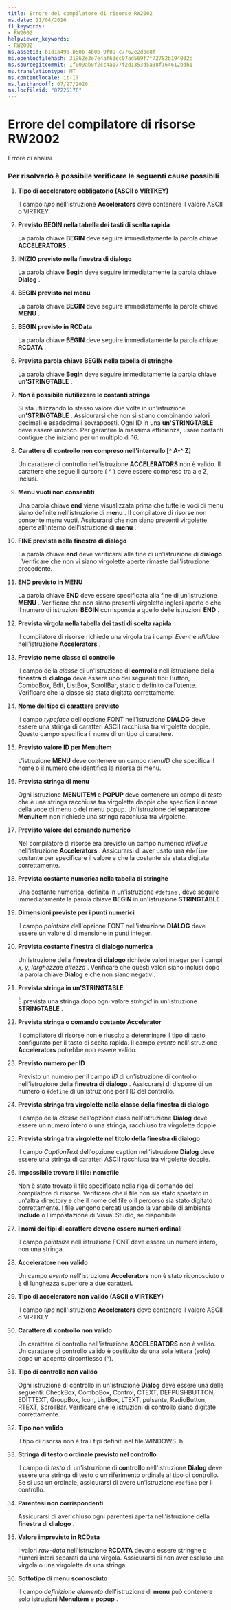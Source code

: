 ```yaml
---
title: Errore del compilatore di risorse RW2002
ms.date: 11/04/2016
f1_keywords:
- RW2002
helpviewer_keywords:
- RW2002
ms.assetid: b1d1a49b-b50b-4b0b-9f09-c7762e2dbe8f
ms.openlocfilehash: 31962e3e7e4af63ec07ad569f7f72782b194032c
ms.sourcegitcommit: 1f009ab0f2cc4a177f2d1353d5a38f164612bdb1
ms.translationtype: MT
ms.contentlocale: it-IT
ms.lasthandoff: 07/27/2020
ms.locfileid: "87225176"
---
```

# <a name="resource-compiler-error-rw2002"></a>Errore del compilatore di risorse RW2002

Errore di analisi

### <a name="to-fix-by-checking-the-following-possible-causes"></a>Per risolverlo è possibile verificare le seguenti cause possibili

1. **Tipo di acceleratore obbligatorio (ASCII o VIRTKEY)**

   Il campo *tipo* nell'istruzione **Accelerators** deve contenere il valore ASCII o VIRTKEY.

1. **Previsto BEGIN nella tabella dei tasti di scelta rapida**

   La parola chiave **BEGIN** deve seguire immediatamente la parola chiave **ACCELERATORS** .

1. **INIZIO previsto nella finestra di dialogo**

   La parola chiave **Begin** deve seguire immediatamente la parola chiave **Dialog** .

1. **BEGIN previsto nel menu**

   La parola chiave **BEGIN** deve seguire immediatamente la parola chiave **MENU** .

1. **BEGIN previsto in RCData**

   La parola chiave **BEGIN** deve seguire immediatamente la parola chiave **RCDATA** .

1. **Prevista parola chiave BEGIN nella tabella di stringhe**

   La parola chiave **Begin** deve seguire immediatamente la parola chiave **un'STRINGTABLE** .

1. **Non è possibile riutilizzare le costanti stringa**

   Si sta utilizzando lo stesso valore due volte in un'istruzione **un'STRINGTABLE** . Assicurarsi che non si stiano combinando valori decimali e esadecimali sovrapposti. Ogni ID in una **un'STRINGTABLE** deve essere univoco. Per garantire la massima efficienza, usare costanti contigue che iniziano per un multiplo di 16.

1. **Carattere di controllo non compreso nell'intervallo [^ A-^ Z]**

   Un carattere di controllo nell'istruzione **ACCELERATORS** non è valido. Il carattere che segue il cursore ( **^** ) deve essere compreso tra a e Z, inclusi.

1. **Menu vuoti non consentiti**

   Una parola chiave **end** viene visualizzata prima che tutte le voci di menu siano definite nell'istruzione di **menu** . Il compilatore di risorse non consente menu vuoti. Assicurarsi che non siano presenti virgolette aperte all'interno dell'istruzione di **menu** .

1. **FINE prevista nella finestra di dialogo**

   La parola chiave **end** deve verificarsi alla fine di un'istruzione di **dialogo** . Verificare che non vi siano virgolette aperte rimaste dall'istruzione precedente.

1. **END previsto in MENU**

   La parola chiave **END** deve essere specificata alla fine di un'istruzione **MENU** . Verificare che non siano presenti virgolette inglesi aperte o che il numero di istruzioni **BEGIN** corrisponda a quello delle istruzioni **END** .

1. **Prevista virgola nella tabella dei tasti di scelta rapida**

   Il compilatore di risorse richiede una virgola tra i campi *Event* e *idValue* nell'istruzione **Accelerators** .

1. **Previsto nome classe di controllo**

   Il campo della *classe* di un'istruzione di **controllo** nell'istruzione della **finestra di dialogo** deve essere uno dei seguenti tipi: Button, ComboBox, Edit, ListBox, ScrollBar, static o definito dall'utente. Verificare che la classe sia stata digitata correttamente.

1. **Nome del tipo di carattere previsto**

   Il campo *typeface* dell'opzione FONT nell'istruzione **DIALOG** deve essere una stringa di caratteri ASCII racchiusa tra virgolette doppie. Questo campo specifica il nome di un tipo di carattere.

1. **Previsto valore ID per MenuItem**

   L'istruzione **MENU** deve contenere un campo *menuID* che specifica il nome o il numero che identifica la risorsa di menu.

1. **Prevista stringa di menu**

   Ogni istruzione **MENUITEM** e **POPUP** deve contenere un campo di *testo* che è una stringa racchiusa tra virgolette doppie che specifica il nome della voce di menu o del menu popup. Un'istruzione del **separatore MenuItem** non richiede una stringa racchiusa tra virgolette.

1. **Previsto valore del comando numerico**

   Nel compilatore di risorse era previsto un campo numerico *idValue* nell'istruzione **Accelerators** . Assicurarsi di aver usato una `#define` costante per specificare il valore e che la costante sia stata digitata correttamente.

1. **Prevista costante numerica nella tabella di stringhe**

   Una costante numerica, definita in un'istruzione `#define` , deve seguire immediatamente la parola chiave **BEGIN** in un'istruzione **STRINGTABLE** .

1. **Dimensioni previste per i punti numerici**

   Il campo *pointsize* dell'opzione FONT nell'istruzione **DIALOG** deve essere un valore di dimensione in punti integer.

1. **Prevista costante finestra di dialogo numerica**

   Un'istruzione della **finestra di dialogo** richiede valori integer per i campi *x, y, larghezza*e *altezza* . Verificare che questi valori siano inclusi dopo la parola chiave **Dialog** e che non siano negativi.

1. **Prevista stringa in un'STRINGTABLE**

   È prevista una stringa dopo ogni valore *stringid* in un'istruzione **STRINGTABLE** .

1. **Prevista stringa o comando costante Accelerator**

   Il compilatore di risorse non è riuscito a determinare il tipo di tasto configurato per il tasto di scelta rapida. Il campo *evento* nell'istruzione **Accelerators** potrebbe non essere valido.

1. **Previsto numero per ID**

   Previsto un numero per il campo *ID* di un'istruzione di controllo nell'istruzione della **finestra di dialogo** . Assicurarsi di disporre di un numero o `#define` di un'istruzione per l'ID del controllo.

1. **Prevista stringa tra virgolette nella classe della finestra di dialogo**

   Il campo della *classe* dell'opzione class nell'istruzione **Dialog** deve essere un numero intero o una stringa, racchiuso tra virgolette doppie.

1. **Prevista stringa tra virgolette nel titolo della finestra di dialogo**

   Il campo *CaptionText* dell'opzione caption nell'istruzione **Dialog** deve essere una stringa di caratteri ASCII racchiusa tra virgolette doppie.

1. **Impossibile trovare il file: nomefile**

   Non è stato trovato il file specificato nella riga di comando del compilatore di risorse. Verificare che il file non sia stato spostato in un'altra directory e che il nome del file o il percorso sia stato digitato correttamente. I file vengono cercati usando la variabile di ambiente **include** o l'impostazione di Visual Studio, se disponibile.

1. **I nomi dei tipi di carattere devono essere numeri ordinali**

   Il campo *pointsize* nell'istruzione FONT deve essere un numero intero, non una stringa.

1. **Acceleratore non valido**

   Un campo *evento* nell'istruzione **Accelerators** non è stato riconosciuto o è di lunghezza superiore a due caratteri.

1. **Tipo di acceleratore non valido (ASCII o VIRTKEY)**

   Il campo *tipo* nell'istruzione **Accelerators** deve contenere il valore ASCII o VIRTKEY.

1. **Carattere di controllo non valido**

   Un carattere di controllo nell'istruzione **ACCELERATORS** non è valido. Un carattere di controllo valido è costituito da una sola lettera (solo) dopo un accento circonflesso (^).

1. **Tipo di controllo non valido**

   Ogni istruzione di controllo in un'istruzione **Dialog** deve essere una delle seguenti: CheckBox, ComboBox, Control, CTEXT, DEFPUSHBUTTON, EDITTEXT, GroupBox, Icon, ListBox, LTEXT, pulsante, RadioButton, RTEXT, ScrollBar. Verificare che le istruzioni di controllo siano digitate correttamente.

1. **Tipo non valido**

   Il tipo di risorsa non è tra i tipi definiti nel file WINDOWS. h.

1. **Stringa di testo o ordinale previsto nel controllo**

   Il campo di *testo* di un'istruzione di **controllo** nell'istruzione **Dialog** deve essere una stringa di testo o un riferimento ordinale al tipo di controllo. Se si usa un ordinale, assicurarsi di avere un'istruzione `#define` per il controllo.

1. **Parentesi non corrispondenti**

   Assicurarsi di aver chiuso ogni parentesi aperta nell'istruzione della **finestra di dialogo** .

1. **Valore imprevisto in RCData**

   I valori *raw-data* nell'istruzione **RCDATA** devono essere stringhe o numeri interi separati da una virgola. Assicurarsi di non aver escluso una virgola o una virgoletta da una stringa.

1. **Sottotipo di menu sconosciuto**

   Il campo *definizione elemento* dell'istruzione di **menu** può contenere solo istruzioni **MenuItem** e **popup** .
